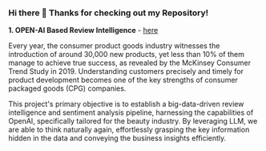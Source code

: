 ### Hi there 👋 Thanks for checking out my Repository! 

**1. OPEN-AI Based Review Intelligence** - [here](https://github.com/praveenpkay/OpenAI-Driven-Review-Intelligence-In-Beauty-Industry)

   Every year, the consumer product goods industry witnesses the introduction of around 30,000 new products, yet less than 10% of them manage to achieve true success, as revealed by the McKinsey Consumer Trend Study in 2019. Understanding customers precisely and timely for product development becomes one of the key strengths of consumer packaged goods (CPG) companies.
   
   This project's primary objective is to establish a big-data-driven review intelligence and sentiment analysis pipeline, harnessing the capabilities of OpenAI, specifically tailored for the beauty industry. By leveraging LLM, we are able to think naturally again, effortlessly grasping the key information hidden in the data and conveying the business insights efficiently.
